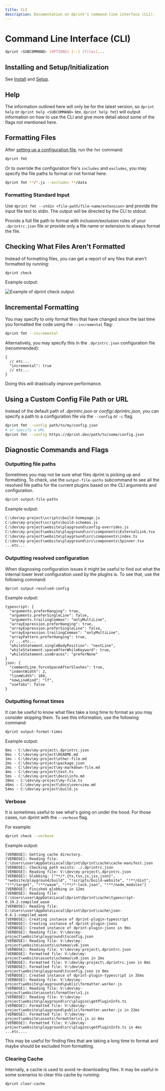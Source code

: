 ```yaml
---
title: CLI
description: Documentation on dprint's command-line interface (CLI).
---
```


# Command Line Interface (CLI)

```bash
dprint <SUBCOMMAND> [OPTIONS] [--] [files]...
```

## Installing and Setup/Initialization

See [Install](/install) and [Setup](/setup).

## Help

The information outlined here will only be for the latest version, so `dprint help` or `dprint help <SUBCOMMAND>` (ex. `dprint help fmt`) will output information on how to use the CLI and give more detail about some of the flags not mentioned here.

## Formatting Files

After [setting up a configuration file](/setup), run the `fmt` command:

```bash
dprint fmt
```

Or to override the configuration file's `includes` and `excludes`, you may specify the file paths to format or not format here:

```bash
dprint fmt **/*.js --excludes **/data
```

### Formatting Standard Input

Use `dprint fmt --stdin <file-path/file-name/extension>` and provide the input file text to stdin. The output will be directed by the CLI to stdout.

Provide a full file path to format with inclusion/exclusion rules of your `.dprintrc.json` file or provide only a file name or extension to always format the file.

## Checking What Files Aren't Formatted

Instead of formatting files, you can get a report of any files that aren't formatted by running:

```bash
dprint check
```

Example output:

![Example of dprint check output.](/images/check-example.png "Example of dprint check output.")

## Incremental Formatting

You may specify to only format files that have changed since the last time you formatted the code using the `--incremental` flag:

```bash
dprint fmt --incremental
```

Alternatively, you may specify this in the `.dprintrc.json` configuration file (recommended):

```jsonc
{
  // etc...
  "incremental": true
  // etc...
}
```

Doing this will drastically improve performance.

## Using a Custom Config File Path or URL

Instead of the default path of _.dprintrc.json_ or _config/.dprintrc.json_, you can specify a path to a configuration file via the `--config` or `-c` flag.

```bash
dprint fmt --config path/to/my/config.json
# or specify a URL
dprint fmt --config https://dprint.dev/path/to/some/config.json
```

## Diagnostic Commands and Flags

### Outputting file paths

Sometimes you may not be sure what files dprint is picking up and formatting. To check, use the `output-file-paths` subcommand to see all the resolved file paths for the current plugins based on the CLI arguments and configuration.

```bash
dprint output-file-paths
```

Example output:

```bash
C:\dev\my-project\scripts\build-homepage.js
C:\dev\my-project\scripts\build-schemas.js
C:\dev\my-project\website\playground\config-overrides.js
C:\dev\my-project\website\playground\src\components\ExternalLink.tsx
C:\dev\my-project\website\playground\src\components\index.ts
C:\dev\my-project\website\playground\src\components\Spinner.tsx
...etc...
```

### Outputting resolved configuration

When diagnosing configuration issues it might be useful to find out what the internal lower level configuration used by the plugins is. To see that, use the following command:

```bash
dprint output-resolved-config
```

Example output:

```text
typescript: {
  "arguments.preferHanging": true,
  "arguments.preferSingleLine": false,
  "arguments.trailingCommas": "onlyMultiLine",
  "arrayExpression.preferHanging": true,
  "arrayExpression.preferSingleLine": false,
  "arrayExpression.trailingCommas": "onlyMultiLine",
  "arrayPattern.preferHanging": true,
  // ...etc...
  "whileStatement.singleBodyPosition": "nextLine",
  "whileStatement.spaceAfterWhileKeyword": true,
  "whileStatement.useBraces": "preferNone"
}
json: {
  "commentLine.forceSpaceAfterSlashes": true,
  "indentWidth": 2,
  "lineWidth": 160,
  "newLineKind": "lf",
  "useTabs": false
}
```

### Outputting format times

It can be useful to know what files take a long time to format as you may consider skipping them. To see this information, use the following command:

```bash
dprint output-format-times
```

Example output:

```text
0ms - C:\dev\my-project\.dprintrc.json
0ms - C:\dev\my-project\README.md
1ms - C:\dev\my-project\other-file.md
2ms - C:\dev\my-project\package.json
2ms - C:\dev\my-project\my-markdown-file.md
4ms - C:\dev\my-project\test.ts
5ms - C:\dev\my-project\docs\info.md
16ms - C:\dev\my-project\my-file.ts
46ms - C:\dev\my-project\docs\overview.md
54ms - C:\dev\my-project\build.js
```

### Verbose

It is sometimes useful to see what's going on under the hood. For those cases, run dprint with the `--verbose` flag.

For example:

```bash
dprint check --verbose
```

Example output:

```text
[VERBOSE]: Getting cache directory.
[VERBOSE]: Reading file: C:\Users\user\AppData\Local\Dprint\Dprint\cache\cache-manifest.json
[VERBOSE]: Checking path exists: ./.dprintrc.json
[VERBOSE]: Reading file: V:\dev\my-project\.dprintrc.json
[VERBOSE]: Globbing: ["**/*.{ts,tsx,js,jsx,json}", "!website/playground/build", "!scripts/build-website", "!**/dist", "!**/target", "!**/wasm", "!**/*-lock.json", "!**/node_modules"]
[VERBOSE]: Finished globbing in 12ms
[VERBOSE]: Reading file: C:\Users\user\AppData\Local\Dprint\Dprint\cache\typescript-0.19.2.compiled_wasm
[VERBOSE]: Reading file: C:\Users\user\AppData\Local\Dprint\Dprint\cache\json-0.4.1.compiled_wasm
[VERBOSE]: Creating instance of dprint-plugin-typescript
[VERBOSE]: Creating instance of dprint-plugin-jsonc
[VERBOSE]: Created instance of dprint-plugin-jsonc in 9ms
[VERBOSE]: Reading file: V:\dev\my-project\website\playground\tsconfig.json
[VERBOSE]: Reading file: V:\dev\my-project\website\assets\schemas\v0.json
[VERBOSE]: Reading file: V:\dev\my-project\.dprintrc.json
[VERBOSE]: Formatted file: V:\dev\my-project\website\assets\schemas\v0.json in 2ms
[VERBOSE]: Formatted file: V:\dev\my-project\.dprintrc.json in 0ms
[VERBOSE]: Formatted file: V:\dev\my-project\website\playground\tsconfig.json in 0ms
[VERBOSE]: Created instance of dprint-plugin-typescript in 35ms
[VERBOSE]: Reading file: V:\dev\my-project\website\playground\public\formatter.worker.js
[VERBOSE]: Reading file: V:\dev\my-project\website\assets\formatter\v1.js
[VERBOSE]: Reading file: V:\dev\my-project\website\playground\src\plugins\getPluginInfo.ts
[VERBOSE]: Formatted file: V:\dev\my-project\website\playground\public\formatter.worker.js in 22ms
[VERBOSE]: Formatted file: V:\dev\my-project\website\assets\formatter\v1.js in 6ms
[VERBOSE]: Formatted file: V:\dev\my-project\website\playground\src\plugins\getPluginInfo.ts in 4ms
...etc....
```

This may be useful for finding files that are taking a long time to format and maybe should be excluded from formatting.

### Clearing Cache

Internally, a cache is used to avoid re-downloading files. It may be useful in some scenarios to clear this cache by running:

```bash
dprint clear-cache
```
